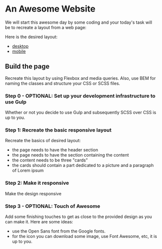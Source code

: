 # An Awesome Website

We will start this awesome day by some coding and your today's task will be to recreate a layout from a web page:

Here is the desired layout:

* [desktop](https://github.com/AndreaDvorakova/CodingBootcamp_Morning_Workout_Awsome_Website/blob/main/src/img/wide.png)
* [mobile](https://github.com/AndreaDvorakova/CodingBootcamp_Morning_Workout_Awsome_Website/blob/main/src/img/narrow%20(1).png)

## Build the page

Recreate this layout by using Flexbox and media queries. Also, use BEM for naming the classes and structure your CSS or SCSS files.

### Step 0 - OPTIONAL: Set up your development infrastructure to use Gulp
Whether or not you decide to use Gulp and subsequently SCSS over CSS is up to you.

### Step 1: Recreate the basic responsive layout
Recreate the basics of desired layout:

* the page needs to have the header section
* the page needs to have the section containing the content
* the content needs to be three "cards"
* the cards should contain a part dedicated to a picture and a paragraph of Lorem ipsum

### Step 2: Make it responsive
Make the design responsive

### Step 3 - OPTIONAL: Touch of Awesome
Add some finishing touches to get as close to the provided design as you can make it. Here are some ideas:

* use the Open Sans font from the Google fonts.
* for the icon you can download some image, use Font Awesome, etc, it is up to you.
